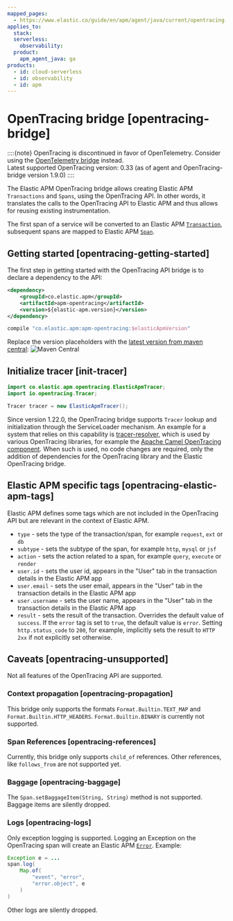 ```yaml
---
mapped_pages:
  - https://www.elastic.co/guide/en/apm/agent/java/current/opentracing-bridge.html
applies_to:
  stack:
  serverless:
    observability:
  product:
    apm_agent_java: ga
products:
  - id: cloud-serverless
  - id: observability
  - id: apm
---
```


# OpenTracing bridge [opentracing-bridge]

::::{note}
OpenTracing is discontinued in favor of OpenTelemetry. Consider using the [OpenTelemetry bridge](/reference/opentelemetry-bridge.md) instead.<br> Latest supported OpenTracing version: 0.33 (as of agent and OpenTracing-bridge version 1.9.0)
::::


The Elastic APM OpenTracing bridge allows creating Elastic APM `Transactions` and `Spans`, using the OpenTracing API. In other words, it translates the calls to the OpenTracing API to Elastic APM and thus allows for reusing existing instrumentation.

The first span of a service will be converted to an Elastic APM [`Transaction`](docs-content://solutions/observability/apm/transactions.md), subsequent spans are mapped to Elastic APM [`Span`](docs-content://solutions/observability/apm/spans.md).


## Getting started [opentracing-getting-started]

The first step in getting started with the OpenTracing API bridge is to declare a dependency to the API:

```xml
<dependency>
    <groupId>co.elastic.apm</groupId>
    <artifactId>apm-opentracing</artifactId>
    <version>${elastic-apm.version}</version>
</dependency>
```

```groovy
compile "co.elastic.apm:apm-opentracing:$elasticApmVersion"
```

Replace the version placeholders with the [latest version from maven central](https://mvnrepository.com/artifact/co.elastic.apm/apm-opentracing/latest): ![Maven Central](https://img.shields.io/maven-central/v/co.elastic.apm/apm-opentracing.svg "")


## Initialize tracer [init-tracer]

```java
import co.elastic.apm.opentracing.ElasticApmTracer;
import io.opentracing.Tracer;

Tracer tracer = new ElasticApmTracer();
```

Since version 1.22.0, the OpenTracing bridge supports `Tracer` lookup and initialization through the ServiceLoader mechanism. An example for a system that relies on this capability is [tracer-resolver](https://github.com/opentracing-contrib/java-tracerresolver), which is used by various OpenTracing libraries, for example the [Apache Camel OpenTracing component](https://camel.apache.org/components/3.7.x/others/opentracing.md). When such is used, no code changes are required, only the addition of dependencies for the OpenTracing library and the Elastic OpenTracing bridge.


## Elastic APM specific tags [opentracing-elastic-apm-tags]

Elastic APM defines some tags which are not included in the OpenTracing API but are relevant in the context of Elastic APM.

* `type` - sets the type of the transaction/span, for example `request`, `ext` or `db`
* `subtype` - sets the subtype of the span, for example `http`, `mysql` or `jsf`
* `action` - sets the action related to a span, for example `query`, `execute` or `render`
* `user.id` - sets the user id, appears in the "User" tab in the transaction details in the Elastic APM app
* `user.email` - sets the user email, appears in the "User" tab in the transaction details in the Elastic APM app
* `user.username` - sets the user name, appears in the "User" tab in the transaction details in the Elastic APM app
* `result` - sets the result of the transaction. Overrides the default value of `success`. If the `error` tag is set to `true`, the default value is `error`. Setting `http.status_code` to `200`, for example, implicitly sets the result to `HTTP 2xx` if not explicitly set otherwise.


## Caveats [opentracing-unsupported]

Not all features of the OpenTracing API are supported.


### Context propagation [opentracing-propagation]

This bridge only supports the formats `Format.Builtin.TEXT_MAP` and `Format.Builtin.HTTP_HEADERS`. `Format.Builtin.BINARY` is currently not supported.


### Span References [opentracing-references]

Currently, this bridge only supports `child_of` references. Other references, like `follows_from` are not supported yet.


### Baggage [opentracing-baggage]

The `Span.setBaggageItem(String, String)` method is not supported. Baggage items are silently dropped.


### Logs [opentracing-logs]

Only exception logging is supported. Logging an Exception on the OpenTracing span will create an Elastic APM [`Error`](docs-content://solutions/observability/apm/errors.md). Example:

```java
Exception e = ...
span.log(
    Map.of(
        "event", "error",
        "error.object", e
    )
)
```

Other logs are silently dropped.

